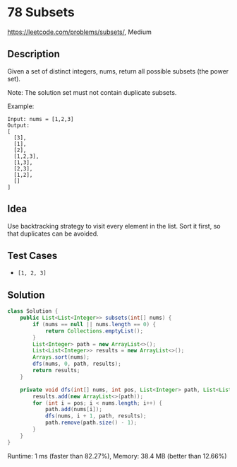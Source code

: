 # 78 Subsets

<https://leetcode.com/problems/subsets/>, Medium

## Description

Given a set of distinct integers, nums, return all possible subsets (the power set).

Note: The solution set must not contain duplicate subsets.

Example:

```
Input: nums = [1,2,3]
Output:
[
  [3],
  [1],
  [2],
  [1,2,3],
  [1,3],
  [2,3],
  [1,2],
  []
]
```

## Idea

Use backtracking strategy to visit every element in the list. Sort it first, so
that duplicates can be avoided.

## Test Cases

- `[1, 2, 3]`

## Solution

```java
class Solution {
    public List<List<Integer>> subsets(int[] nums) {
        if (nums == null || nums.length == 0) {
            return Collections.emptyList();
        }
        List<Integer> path = new ArrayList<>();
        List<List<Integer>> results = new ArrayList<>();
        Arrays.sort(nums);
        dfs(nums, 0, path, results);
        return results;
    }

    private void dfs(int[] nums, int pos, List<Integer> path, List<List<Integer>> results) {
        results.add(new ArrayList<>(path));
        for (int i = pos; i < nums.length; i++) {
            path.add(nums[i]);
            dfs(nums, i + 1, path, results);
            path.remove(path.size() - 1);
        }
    }
}
```

Runtime: 1 ms (faster than 82.27%), Memory: 38.4 MB (better than 12.66%)
